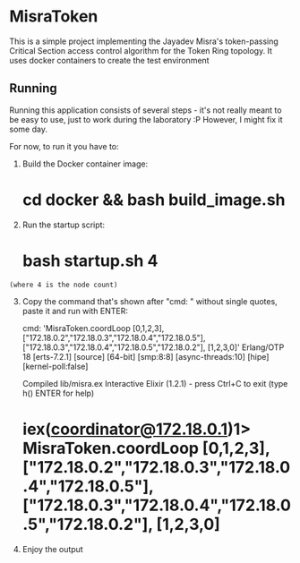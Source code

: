 # MisraToken

This is a simple project implementing the Jayadev Misra's token-passing Critical Section access control algorithm for the Token Ring topology. It uses docker containers to create the test environment 

## Running

Running this application consists of several steps - it's not really meant to be easy to use, just to work during the laboratory :P However, I might fix it some day.

For now, to run it you have to:

  1. Build the Docker container image:

        # cd docker && bash build_image.sh

  2. Run the startup script:

        # bash startup.sh 4

    (where 4 is the node count)

  3. Copy the command that's shown after "cmd: " without single quotes, paste it and run with ENTER:
        
        cmd: 'MisraToken.coordLoop [0,1,2,3],["172.18.0.2","172.18.0.3","172.18.0.4","172.18.0.5"],["172.18.0.3","172.18.0.4","172.18.0.5","172.18.0.2"],
        [1,2,3,0]'
        Erlang/OTP 18 [erts-7.2.1] [source] [64-bit] [smp:8:8] [async-threads:10] [hipe] [kernel-poll:false]

        Compiled lib/misra.ex
        Interactive Elixir (1.2.1) - press Ctrl+C to exit (type h() ENTER for help)

        # iex(coordinator@172.18.0.1)1> MisraToken.coordLoop [0,1,2,3],["172.18.0.2","172.18.0.3","172.18.0.4","172.18.0.5"],["172.18.0.3","172.18.0.4","172.18.0.5","172.18.0.2"], [1,2,3,0]

  4. Enjoy the output

